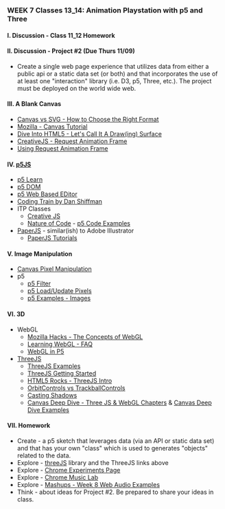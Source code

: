 ### WEEK 7 Classes 13_14: Animation Playstation with p5 and Three

#### I. Discussion - Class 11_12 Homework

#### II. Discussion - Project #2 (Due Thurs 11/09)
* Create a single web page experience that utilizes data from either a public api or a static data set (or both) and that incorporates the use of at least one "interaction" library (i.e. D3, p5, Three, etc.). The project must be deployed on the world wide web.

#### III. A Blank Canvas
* [Canvas vs SVG - How to Choose the Right Format](http://www.sitepoint.com/canvas-vs-svg-how-to-choose/)
* [Mozilla - Canvas Tutorial](https://developer.mozilla.org/en-US/docs/Web/Guide/HTML/Canvas_tutorial)
* [Dive Into HTML5 - Let's Call It A Draw(ing) Surface](http://diveintohtml5.info/canvas.html)
* [CreativeJS - Request Animation Frame](http://creativejs.com/resources/requestanimationframe/)
* [Using Request Animation Frame](http://css-tricks.com/using-requestanimationframe/)

#### IV. [p5JS](https://github.com/lmccart/p5.js)  
* [p5 Learn](http://p5js.org/learn/)
* [p5 DOM](http://p5js.org/reference/#/libraries/p5.dom)
* [p5 Web Based EDitor](http://alpha.editor.p5js.org/)
* [Coding Train by Dan Shiffman](https://www.youtube.com/user/shiffman/featured)
* ITP Classes
  * [Creative JS](https://github.com/lmccart/itp-creative-js)
  * [Nature of Code](http://natureofcode.com/book/introduction/) - [p5 Code Examples](https://github.com/shiffman/The-Nature-of-Code-Examples-p5.js)
* [PaperJS](http://paperjs.org/) - similar(ish) to Adobe Illustrator
	* [PaperJS Tutorials](http://paperjs.org/tutorials/)

#### V. Image Manipulation
* [Canvas Pixel Manipulation](https://developer.mozilla.org/en-US/docs/Web/API/Canvas_API/Tutorial/Pixel_manipulation_with_canvas)
* p5  
	* [p5 Filter](http://p5js.org/reference/#/p5/filter)  
	* [p5 Load/Update Pixels](http://p5js.org/reference/#/p5/loadPixels)
	* [p5 Examples - Images](http://p5js.org/examples/)

#### VI. 3D
* WebGL
	* [Mozilla Hacks - The Concepts of WebGL](https://hacks.mozilla.org/2013/04/the-concepts-of-webgl/)
	* [Learning WebGL - FAQ](http://learningwebgl.com/cookbook/index.php/WebGL:_Frequently_Asked_Questions)
	* [WebGL in P5](https://github.com/processing/p5.js/wiki/Getting-started-with-WebGL-in-p5)
* [ThreeJS](http://threejs.org/)
	* [ThreeJS Examples](http://threejs.org/examples/)
	* [ThreeJS Getting Started](http://threejs.org/docs/index.html#Manual/Introduction/Creating_a_scene)
	* [HTML5 Rocks - ThreeJS Intro](http://www.html5rocks.com/en/tutorials/three/intro/) 
	* [OrbitControls vs TrackballControls](http://stackoverflow.com/questions/18581225/orbitcontrol-or-trackballcontrol)
	* [Casting Shadows](http://learningthreejs.com/blog/2012/01/20/casting-shadows/)
	* [Canvas Deep Dive - Three JS & WebGL Chapters](http://joshondesign.com/p/books/canvasdeepdive/toc.html) & [Canvas Deep Dive Examples](https://github.com/joshmarinacci/canvasdeepdive-examples/tree/master/WebGL)

#### VII. Homework
* Create - a p5 sketch that leverages data (via an API or static data set) and that has your own "class" which is used to generates "objects" related to the data.
* Explore - [threeJS](http://threejs.org/) library and the ThreeJS links above
* Explore - [Chrome Experiments Page](https://experiments.withgoogle.com/chrome)
* Explore - [Chrome Music Lab](https://musiclab.chromeexperiments.com/)
* Explore - [Mashups - Week 8 Web Audio Examples](https://github.com/craigprotzel/Mashups/tree/master/15_16_Sound_and_Video#iii-audio)
* Think - about ideas for Project #2. Be prepared to share your ideas in class.